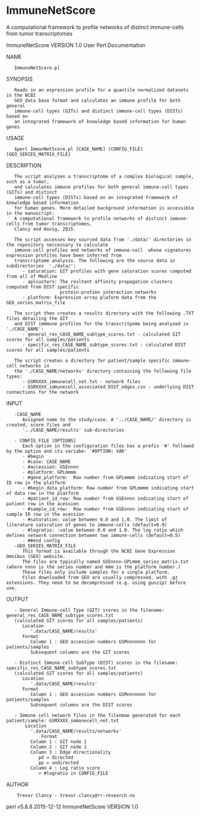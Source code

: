 # ImmuneNetScore
A computational framework to profile networks of distinct immune-cells from tumor transcriptomes

ImmuneNetScore VERSION 1.0            User  Perl Documentation  

NAME

       ImmunoNetScore.pl  

SYNOPSIS

       Reads in an expression profile for a quantile normalized datasets in the NCBI
       GEO data base format and calculates an immune profile for both general
       immune-cell types (GITs) and distinct immune-cell types (DISTs) based on
       an integrated framework of knowledge based information for human genes 

USAGE

       
       $perl ImmunNetScore.pl [CASE_NAME] [CONFIG_FILE] [GEO_SERIES_MATRIX_FILE] 

DESCRIPTION

       The script analyzes a transcriptome of a complex biological sample, such as a tumor,
       and calculates immune profiles for both general immune-cell types (GITs) and distinct
       immune-cell types (DISTs) based on an integrated framework of knowledge based information
       for human genes. More detailed background information is accessible in the manuscript:
       A computational framework to profile networks of distinct immune-cells from tumor transcriptomes,
       Clancy and Hovig, 2015. 
       
       The script accesses key sourced data from './data/' directories in the repository neccessary to calculate 
       immune-cell profiles and networks of immune-cell  whose signatures expression profiles have been inferred from
       transcriptome analysis. The following are the source data in subdirectories  './data/': 
          - saturation: GIT profiles with gene saturation scores computed from all of Medline
          - aplcusters: The resltant affinity propagation clusters computed from DIST specific
                        protein-protien interaction networks
          - platform: Expression array plaform data from the GEO_series_matrix_file
       
       The script then creates a results directory with the following .TXT files detailing the GIT
       and DIST immmune profiles for the transcritpome being analyzed in './CASE_NAME':
          - general_res_CASE_NAME_subtype_scores.txt - calculated GIT scores for all samples/patients
          - specific_res_CASE_NAME_subtype_scores.txt - calculated DIST scores for all samples/patients
       
       The script creates a directory for patient/sample specific immune-cell networks in
       the './CASE_NAME/networks' directory containing the following file types:
          - GSMXXXX_immunecell_net.txt - network files
          - GSMXXXX_immunecell_associated_DIST_edges.csv - underlying DIST connections for the network
      

INPUT

       -CASE_NAME
          Assigned name to the study/case. A '../CASE_NAME/' directory is created, score files and
          '../CASE_NAME/results' sub-directories
          
       - CONFIG_FILE [OPTIONS]
          Each option in the configuration files has a prefix '#' followed by the option and its variabe: '#OPTION: VAR'
          - #begin
          - #case: CASE_NAME
          - #accession: GSEnnnn
          - #platform: GPLmmmm
          - #gene_platform:  Row number from GPLmmmm indicating start of ID row in the platform
          - #begin_data_platform: Row number from GPLmmmm indicating start of data row in the platform
          - #patient_id_row: Row number from GSEnnnn indicating start of patient row in the acession
          - #sample_id_row:  Row number from GSEnnnn indicating start of sample ID row in the acession
          - #saturation: value between 0.0 and 1.0. The limit of literature saturation of genes to immune-cells (default=0.9)
          - #logratio: :value between 0.0 and 1.0. The log ratio which defines network connection between two immune-cells (default=0.5)
          - ##end config
       -GEO_SERIES_MATRIX_FILE
          This format is available through the NCBI Gene Expression Omnibus (GEO) website.
          The files are typically named GSEnnnn-GPLmmm_series_matrix.txt (where nnnn is the series number and mmm is the platform number.)
          These files only include samples for a single platform.
          Files downloaded from GEO are usually compressed, with .gz extensions. They need to be decompressed (e.g. using gunzip) before use. 

OUTPUT

      
       - General Immune-cell Type (GIT) scores in the filename:  general_res_CASE_NAME_subtype_scores.txt
       (calculated GIT scores for all samples/patients)
          Location
             '.data/CASE_NAME/results'
          Format
             Column 1 : GEO accession numbers GSMnnnnnnn for patients/samples
             Subsequent columns are the GIT scores 
          
       - Distinct Immune-cell SubType (DIST) scores in the filename:  specific_res_CASE_NAME_subtype_scores.txt
       (calculated GIT scores for all samples/patients)
          Location
             '.data/CASE_NAME/results'
          Format
             Column 1 : GEO accession numbers GSMnnnnnnn for patients/samples
             Subsequent columns are the DIST scores
             
       - Immune cell network files in the filenmae generated for each patient/sample: GSMXXXX_immunecell_net.txt 
           Location
             '.data/CASE_NAME/results/networks'
                 Format
             Column 1 : GIT node 1
             Column 2 : GIT node 2
             Column 3 : Edge directionality
                pd = directed
                pp = undirected
             Column 4 : Log ratio score
                > #logratio in CONFIG_FILE 

AUTHOR

        Trevor Clancy - trevor.clancy@rr-research.no


perl v5.8.8                       2015-12-12                        ImmuneNetScore VERSION 1.0
